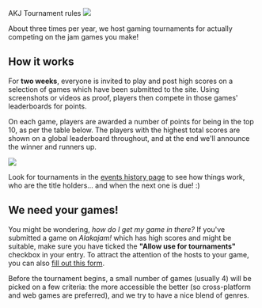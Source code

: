AKJ Tournament rules
![](https://i.imgur.com/nAnjfpJ.jpg)

About three times per year, we host gaming tournaments for actually competing on the jam games you make!

## How it works

For **two weeks**, everyone is invited to play and post high scores on a selection of games which have been submitted to the site. Using screenshots or videos as proof, players then compete in those games' leaderboards for points.

On each game, players are awarded a number of points for being in the top 10, as per the table below. The players with the highest total scores are shown on a global leaderboard throughout, and at the end we'll announce the winner and runners up.

![](https://i.imgur.com/CvSqPvV.jpg)

Look for tournaments in the [events history page](/explore/events) to see how things work, who are the title holders... and when the next one is due! :)

## We need your games!
You might be wondering, _how do I get my game in there?_ If you've submitted a game on *Alakajam!* which has high scores and might be suitable, make sure you have ticked the **"Allow use for tournaments"** checkbox in your entry. To attract the attention of the hosts to your game, you can also [fill out this form](https://docs.google.com/forms/d/e/1FAIpQLSee7pb1iBkJPVYkQfGsn1rMjzW4o7WrVAzoE_Q5bWPcio0_uw/viewform).

Before the tournament begins, a small number of games (usually 4) will be picked on a few criteria: the more accessible the better (so cross-platform and web games are preferred), and we try to have a nice blend of genres.
